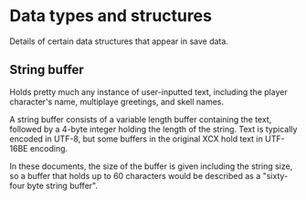 # Data types and structures

Details of certain data structures that appear in save data.

## String buffer
Holds pretty much any instance of user-inputted text, including the player 
character's name, multiplaye greetings, and skell names.

A string buffer consists of a variable length buffer containing the text, 
followed by a 4-byte integer holding the length of the string. Text is 
typically encoded in UTF-8, but some buffers in the original XCX hold text in 
UTF-16BE encoding.

In these documents, the size of the buffer is given including the string size, 
so a buffer that holds up to 60 characters would be described as a "sixty-four 
byte string buffer".